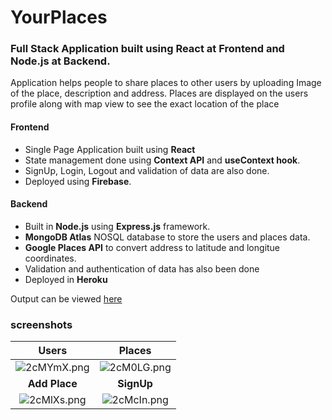 # YourPlaces

### Full Stack Application built using React at Frontend and Node.js at Backend.

Application helps people to share places to other users by uploading Image of the place, description and address. Places are displayed on the users profile along with map view to see the exact location of the place

#### Frontend

- Single Page Application built using **React**
- State management done using **Context API** and **useContext hook**.
- SignUp, Login, Logout and validation of data are also done.
- Deployed using **Firebase**.

#### Backend

- Built in **Node.js** using **Express.js** framework.
- **MongoDB Atlas** NOSQL database to store the users and places data.
- **Google Places API** to convert address to latitude and longitue coordinates.
- Validation and authentication of data has also been done
- Deployed in **Heroku**

Output can be viewed [here](https://fir-blogapp-fc817.web.app/)

### screenshots

**Users**  | **Places**
:---------------------:|:--------------------:
![2cMYmX.png](https://iili.io/2cMYmX.png) | ![2cM0LG.png](https://iili.io/2cM0LG.png)
**Add Place** | **SignUp**
![2cMlXs.png](https://iili.io/2cMlXs.png) | ![2cMcIn.png](https://iili.io/2cMcIn.png)
